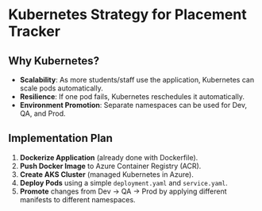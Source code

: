 # Kubernetes Strategy for Placement Tracker

## Why Kubernetes?
- **Scalability**: As more students/staff use the application, Kubernetes can scale pods automatically.
- **Resilience**: If one pod fails, Kubernetes reschedules it automatically.
- **Environment Promotion**: Separate namespaces can be used for Dev, QA, and Prod.

## Implementation Plan
1. **Dockerize Application** (already done with Dockerfile).
2. **Push Docker Image** to Azure Container Registry (ACR).
3. **Create AKS Cluster** (managed Kubernetes in Azure).
4. **Deploy Pods** using a simple `deployment.yaml` and `service.yaml`.
5. **Promote** changes from Dev → QA → Prod by applying different manifests to different namespaces.

